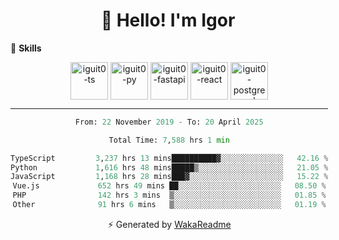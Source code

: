 <h1 align="center">👋 Hello! I'm Igor</h1>

<!--🚀 **Stats**

<div align="center">
  <img height="200px" alt="iguit0-card-stats" src="https://github-readme-stats.vercel.app/api?username=iguit0&show_icons=false&theme=catppuccin_mocha&include_all_commits=true&count_private=true&hide=contribs&rank_icon=github"/>
</div>-->

<!------->

🎯 **Skills**

<div style="display: inline-block;" align="center">
  <img align="center" alt="iguit0-ts" height="60" width="60" src="https://cdn.jsdelivr.net/gh/devicons/devicon/icons/typescript/typescript-original.svg" /> 
  <img align="center" alt="iguit0-py" height="60" width="60" src="https://cdn.jsdelivr.net/gh/devicons/devicon/icons/python/python-original-wordmark.svg" />
  <img align="center" alt="iguit0-fastapi" height="60" width="60" src="https://cdn.jsdelivr.net/gh/devicons/devicon@latest/icons/fastapi/fastapi-original-wordmark.svg" />
  <img align="center" alt="iguit0-react" height="60" width="60" src="https://cdn.jsdelivr.net/gh/devicons/devicon/icons/react/react-original.svg" />
  <img align="center" alt="iguit0-postgresql" height="60" width="60" src="https://cdn.jsdelivr.net/gh/devicons/devicon/icons/postgresql/postgresql-original-wordmark.svg" />

-------

<!--START_SECTION:waka-->

```python
From: 22 November 2019 - To: 20 April 2025

Total Time: 7,588 hrs 1 min

TypeScript         3,237 hrs 13 mins██████████▓░░░░░░░░░░░░░░   42.16 %
Python             1,616 hrs 48 mins█████▒░░░░░░░░░░░░░░░░░░░   21.05 %
JavaScript         1,168 hrs 28 mins███▓░░░░░░░░░░░░░░░░░░░░░   15.22 %
Vue.js             652 hrs 49 mins ██░░░░░░░░░░░░░░░░░░░░░░░   08.50 %
PHP                142 hrs 3 mins  ▒░░░░░░░░░░░░░░░░░░░░░░░░   01.85 %
Other              91 hrs 6 mins   ▒░░░░░░░░░░░░░░░░░░░░░░░░   01.19 %
```

<!--END_SECTION:waka-->

⚡ Generated by [WakaReadme](https://github.com/athul/waka-readme)
